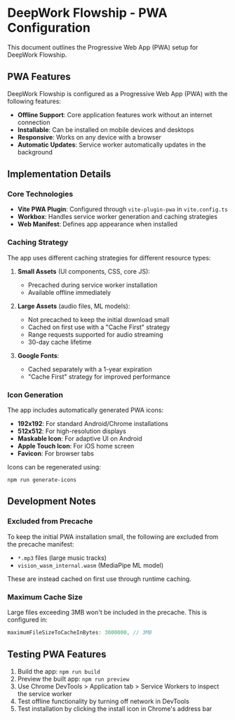 # DeepWork Flowship - PWA Configuration

This document outlines the Progressive Web App (PWA) setup for DeepWork Flowship.

## PWA Features

DeepWork Flowship is configured as a Progressive Web App (PWA) with the following features:

- **Offline Support**: Core application features work without an internet connection
- **Installable**: Can be installed on mobile devices and desktops
- **Responsive**: Works on any device with a browser
- **Automatic Updates**: Service worker automatically updates in the background

## Implementation Details

### Core Technologies

- **Vite PWA Plugin**: Configured through `vite-plugin-pwa` in `vite.config.ts`
- **Workbox**: Handles service worker generation and caching strategies
- **Web Manifest**: Defines app appearance when installed

### Caching Strategy

The app uses different caching strategies for different resource types:

1. **Small Assets** (UI components, CSS, core JS):
   - Precached during service worker installation
   - Available offline immediately

2. **Large Assets** (audio files, ML models):
   - Not precached to keep the initial download small
   - Cached on first use with a "Cache First" strategy
   - Range requests supported for audio streaming
   - 30-day cache lifetime

3. **Google Fonts**:
   - Cached separately with a 1-year expiration
   - "Cache First" strategy for improved performance

### Icon Generation

The app includes automatically generated PWA icons:

- **192x192**: For standard Android/Chrome installations
- **512x512**: For high-resolution displays
- **Maskable Icon**: For adaptive UI on Android
- **Apple Touch Icon**: For iOS home screen
- **Favicon**: For browser tabs

Icons can be regenerated using:

```
npm run generate-icons
```

## Development Notes

### Excluded from Precache

To keep the initial PWA installation small, the following are excluded from the precache manifest:

- `*.mp3` files (large music tracks)
- `vision_wasm_internal.wasm` (MediaPipe ML model)

These are instead cached on first use through runtime caching.

### Maximum Cache Size

Large files exceeding 3MB won't be included in the precache. This is configured in:

```typescript
maximumFileSizeToCacheInBytes: 3000000, // 3MB
```

## Testing PWA Features

1. Build the app: `npm run build`
2. Preview the built app: `npm run preview`
3. Use Chrome DevTools > Application tab > Service Workers to inspect the service worker
4. Test offline functionality by turning off network in DevTools
5. Test installation by clicking the install icon in Chrome's address bar 